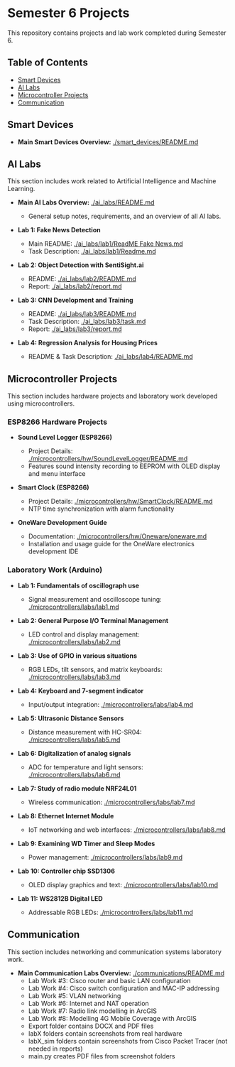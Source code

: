 # Semester 6 Projects

This repository contains projects and lab work completed during Semester 6.

## Table of Contents

- [Smart Devices](#smart-devices)
- [AI Labs](#ai-labs)
- [Microcontroller Projects](#microcontroller-projects)
- [Communication](#communication)

## Smart Devices

- **Main Smart Devices Overview:** [./smart_devices/README.md](./smart_devices/README.md)

## AI Labs

This section includes work related to Artificial Intelligence and Machine Learning.

-   **Main AI Labs Overview:** [./ai_labs/README.md](./ai_labs/README.md)
    -   General setup notes, requirements, and an overview of all AI labs.

-   **Lab 1: Fake News Detection**
    -   Main README: [./ai_labs/lab1/ReadME Fake News.md](./ai_labs/lab1/ReadME%20Fake%20News.md)
    -   Task Description: [./ai_labs/lab1/Readme.md](./ai_labs/lab1/Readme.md)

-   **Lab 2: Object Detection with SentiSight.ai**
    -   README: [./ai_labs/lab2/README.md](./ai_labs/lab2/README.md)
    -   Report: [./ai_labs/lab2/report.md](./ai_labs/lab2/report.md)

-   **Lab 3: CNN Development and Training**
    -   README: [./ai_labs/lab3/README.md](./ai_labs/lab3/README.md)
    -   Task Description: [./ai_labs/lab3/task.md](./ai_labs/lab3/task.md)
    -   Report: [./ai_labs/lab3/report.md](./ai_labs/lab3/report.md)

-   **Lab 4: Regression Analysis for Housing Prices**
    -   README & Task Description: [./ai_labs/lab4/README.md](./ai_labs/lab4/README.md)

## Microcontroller Projects

This section includes hardware projects and laboratory work developed using microcontrollers.

### ESP8266 Hardware Projects

-   **Sound Level Logger (ESP8266)**
    -   Project Details: [./microcontrollers/hw/SoundLevelLogger/README.md](./microcontrollers/hw/SoundLevelLogger/README.md)
    -   Features sound intensity recording to EEPROM with OLED display and menu interface

-   **Smart Clock (ESP8266)**
    -   Project Details: [./microcontrollers/hw/SmartClock/README.md](./microcontrollers/hw/SmartClock/README.md)
    -   NTP time synchronization with alarm functionality

-   **OneWare Development Guide**
    -   Documentation: [./microcontrollers/hw/Oneware/oneware.md](./microcontrollers/hw/Oneware/oneware.md)
    -   Installation and usage guide for the OneWare electronics development IDE

### Laboratory Work (Arduino)

-   **Lab 1: Fundamentals of oscillograph use**
    -   Signal measurement and oscilloscope tuning: [./microcontrollers/labs/lab1.md](./microcontrollers/labs/lab1.md)

-   **Lab 2: General Purpose I/O Terminal Management**
    -   LED control and display management: [./microcontrollers/labs/lab2.md](./microcontrollers/labs/lab2.md)

-   **Lab 3: Use of GPIO in various situations**
    -   RGB LEDs, tilt sensors, and matrix keyboards: [./microcontrollers/labs/lab3.md](./microcontrollers/labs/lab3.md)

-   **Lab 4: Keyboard and 7-segment indicator**
    -   Input/output integration: [./microcontrollers/labs/lab4.md](./microcontrollers/labs/lab4.md)

-   **Lab 5: Ultrasonic Distance Sensors**
    -   Distance measurement with HC-SR04: [./microcontrollers/labs/lab5.md](./microcontrollers/labs/lab5.md)

-   **Lab 6: Digitalization of analog signals**
    -   ADC for temperature and light sensors: [./microcontrollers/labs/lab6.md](./microcontrollers/labs/lab6.md)

-   **Lab 7: Study of radio module NRF24L01**
    -   Wireless communication: [./microcontrollers/labs/lab7.md](./microcontrollers/labs/lab7.md)

-   **Lab 8: Ethernet Internet Module**
    -   IoT networking and web interfaces: [./microcontrollers/labs/lab8.md](./microcontrollers/labs/lab8.md)

-   **Lab 9: Examining WD Timer and Sleep Modes**
    -   Power management: [./microcontrollers/labs/lab9.md](./microcontrollers/labs/lab9.md)

-   **Lab 10: Controller chip SSD1306**
    -   OLED display graphics and text: [./microcontrollers/labs/lab10.md](./microcontrollers/labs/lab10.md)

-   **Lab 11: WS2812B Digital LED**
    -   Addressable RGB LEDs: [./microcontrollers/labs/lab11.md](./microcontrollers/labs/lab11.md)

## Communication

This section includes networking and communication systems laboratory work.

-   **Main Communication Labs Overview:** [./communications/README.md](./communications/README.md)
    -   Lab Work #3: Cisco router and basic LAN configuration
    -   Lab Work #4: Cisco switch configuration and MAC-IP addressing  
    -   Lab Work #5: VLAN networking
    -   Lab Work #6: Internet and NAT operation
    -   Lab Work #7: Radio link modelling in ArcGIS
    -   Lab Work #8: Modelling 4G Mobile Coverage with ArcGIS
    -   Export folder contains DOCX and PDF files
    -   labX folders contain screenshots from real hardware
    -   labX_sim folders contain screenshots from Cisco Packet Tracer (not needed in reports)
    -   main.py creates PDF files from screenshot folders
